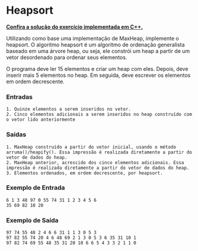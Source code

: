 # Heapsort

**[Confira a solução do exercício implementada em C++.](09.cpp)**

Utilizando como base uma implementação de MaxHeap, implemente o heapsort. O algoritmo heapsort é um algoritmo de ordenação generalista baseado em uma árvore heap, ou seja, ele constrói um heap a partir de um vetor desordenado para ordenar seus elementos.

O programa deve ler 15 elementos e criar um heap com eles. Depois, deve inserir mais 5 elementos no heap. Em seguida, deve escrever os elementos em ordem decrescente.

### Entradas

```
1. Quinze elementos a serem inseridos no vetor.
2. Cinco elementos adicionais a serem inseridos no heap construído com o vetor lido anteriormente
```

### Saídas

```
1. MaxHeap construído a partir do vetor inicial, usando o método arruma()/heapify(). Essa impressão é realizada diretamente a partir do vetor de dados do heap.
2. MaxHeap anterior, acrescido dos cinco elementos adicionais. Essa impressão é realizada diretamente a partir do vetor de dados do heap.
3. Elementos ordenados, em ordem decrescente, por heapsort.
```

### Exemplo de Entrada

```
6 1 3 48 97 0 55 74 31 1 2 3 4 5 6
35 69 82 10 20
```

### Exemplo de Saída

```
97 74 55 48 2 4 6 6 31 1 1 3 0 5 3
97 82 55 74 20 4 6 48 69 2 1 3 0 5 3 6 35 31 10 1
97 82 74 69 55 48 35 31 20 10 6 6 5 4 3 3 2 1 1 0
```

